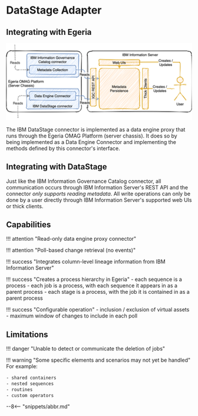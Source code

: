 <!-- SPDX-License-Identifier: CC-BY-4.0 -->
<!-- Copyright Contributors to the ODPi Egeria project. -->

# DataStage Adapter

## Integrating with Egeria

![Integrating with Egeria](overview.png)

The IBM DataStage connector is implemented as a data engine proxy that runs through the
Egeria OMAG Platform (server chassis). It does so by being implemented as a Data Engine
Connector and implementing the methods defined by this connector's interface.

## Integrating with DataStage

Just like the IBM Information Governance Catalog connector, all communication occurs through
IBM Information Server's REST API and the connector _only supports reading metadata_.
All write operations can only be done by a user directly through IBM Information Server's
supported web UIs or thick clients.

## Capabilities

!!! attention "Read-only data engine proxy connector"

!!! attention "Poll-based change retrieval (no events)"

!!! success "Integrates column-level lineage information from IBM Information Server"

!!! success "Creates a process hierarchy in Egeria"
    - each sequence is a process
    - each job is a process, with each sequence it appears in as a parent process
    - each stage is a process, with the job it is contained in as a parent process

!!! success "Configurable operation"
    - inclusion / exclusion of virtual assets
    - maximum window of changes to include in each poll

## Limitations

!!! danger "Unable to detect or communicate the deletion of jobs"

!!! warning "Some specific elements and scenarios may not yet be handled"
    For example:

    - shared containers
    - nested sequences
    - routines
    - custom operators

--8<-- "snippets/abbr.md"
